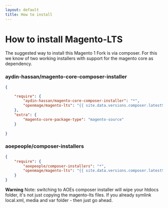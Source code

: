 ```yaml
---
layout: default
title: How to install 
---
```


# How to install Magento-LTS

The suggested way to install this Magento 1 Fork is via composer.
For this we know of two working installers with support for the magento core as dependency.

### aydin-hassan/magento-core-composer-installer

```json
{

    "require": {
        "aydin-hassan/magento-core-composer-installer": "*",
        "openmage/magento-lts": "{{ site.data.versions.composer.latestStableBranch }}"
    },
    "extra": {
        "magento-core-package-type": "magento-source"
    }
    
}
```


### aoepeople/composer-installers
```json
{
    "require": {
        "aoepeople/composer-installers": "*",
        "openmage/magento-lts": "{{ site.data.versions.composer.latestStableBranch }}"
    }
}
```

**Warning**
Note: switching to AOEs composer installer will wipe your htdocs folder,
it's not just copying the magento-lts files.
If you already symlink local.xml, media and var folder - then just go ahead.
